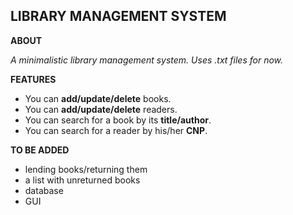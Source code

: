 ## LIBRARY MANAGEMENT SYSTEM



**ABOUT**






*A minimalistic library management system.*
*Uses .txt files for now.*

**FEATURES**





* You can **add/update/delete** books.
* You can **add/update/delete** readers.
* You can search for a book by its **title/author**.
* You can search for a reader by his/her **CNP**.

**TO BE ADDED**





* lending books/returning them
* a list with unreturned books
* database
* GUI

